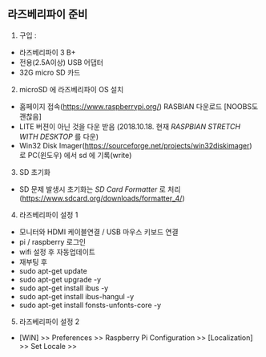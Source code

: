 ## 라즈베리파이 준비

1. 구입 : 
- 라즈베리파이 3 B+ 
- 전용(2.5A이상) USB 어댑터
- 32G micro SD 카드

2. microSD 에 라즈베리파이 OS 설치
- 홈페이지 접속(https://www.raspberrypi.org/) RASBIAN 다운로드 [NOOBS도 괜찮음]
- LITE 버젼이 아닌 것을 다운 받음 (2018.10.18. 현재 *RASPBIAN STRETCH WITH DESKTOP* 를 다운)
- Win32 Disk Imager(https://sourceforge.net/projects/win32diskimager) 로 PC(윈도우) 에서 sd 에 기록(write)

3. SD 초기화
- SD 문제 발생시 초기화는 *SD Card Formatter* 로 처리(https://www.sdcard.org/downloads/formatter_4/)

4. 라즈베리파이 설정 1
- 모니터와 HDMI 케이블연결 / USB 마우스 키보드 연결
- pi / raspberry 로그인
- wifi 설정 후 자동업데이트
- 재부팅 후 
- sudo apt-get update
- sudo apt-get upgrade -y
- sudo apt-get install ibus -y
- sudo apt-get install ibus-hangul -y
- sudo apt-get install fonsts-unfonts-core -y

5. 라즈베리파이 설정 2
- [WIN] >> Preferences >> Raspberry Pi Configuration >> [Localization] >> Set Locale >> 



## 

## 

## 

